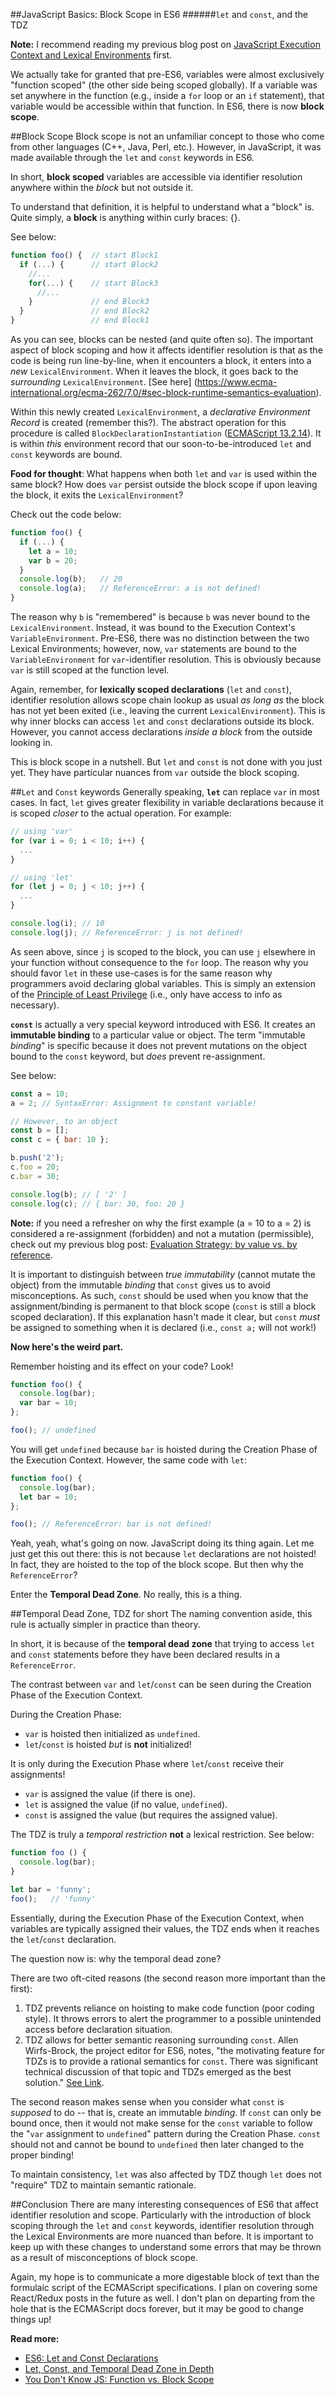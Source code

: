 ##JavaScript Basics: Block Scope in ES6
######`let` and `const`, and the TDZ

__Note:__ I recommend reading my previous blog post on [JavaScript Execution Context and Lexical Environments](https://medium.com/dailyjs/javascript-basics-the-execution-context-and-the-lexical-environment-3505d4fe1be2) first.

We actually take for granted that pre-ES6, variables were almost exclusively "function scoped" (the other side being scoped globally). If a variable was set anywhere in the function (e.g., inside a `for` loop or an `if` statement), that variable would be accessible within that function. In ES6, there is now __block scope__.

##Block Scope
Block scope is not an unfamiliar concept to those who come from other languages (C++, Java, Perl, etc.). However, in JavaScript, it was made available through the `let` and `const` keywords in ES6.

In short, __block scoped__ variables are accessible via identifier resolution anywhere within the _block_ but not outside it.

To understand that definition, it is helpful to understand what a "block" is. Quite simply, a __block__ is anything within curly braces: {}.

See below:
```javascript
function foo() {  // start Block1
  if (...) {      // start Block2
    //...
    for(...) {    // start Block3
      //...
    }             // end Block3
  }               // end Block2
}                 // end Block1
```

As you can see, blocks can be nested (and quite often so). The important aspect of block scoping and how it affects identifier resolution is that as the code is being run line-by-line, when it encounters a block, it enters into a _new_ `LexicalEnvironment`. When it leaves the block, it goes back to the _surrounding_ `LexicalEnvironment`. [See here] (https://www.ecma-international.org/ecma-262/7.0/#sec-block-runtime-semantics-evaluation).

Within this newly created `LexicalEnvironment`, a _declarative Environment Record_ is created (remember this?). The abstract operation for this procedure is called `BlockDeclarationInstantiation` ([ECMAScript 13.2.14](https://www.ecma-international.org/ecma-262/7.0/#sec-blockdeclarationinstantiation)). It is within _this_ environment record that our soon-to-be-introduced `let` and `const` keywords are bound.

__Food for thought__: What happens when both `let` and `var` is used within the same block? How does `var` persist outside the block scope if upon leaving the block, it exits the `LexicalEnvironment`?

Check out the code below:
```javascript
function foo() {
  if (...) {
    let a = 10;
    var b = 20;
  }
  console.log(b);   // 20
  console.log(a);   // ReferenceError: a is not defined!
}
```
The reason why `b` is "remembered" is because `b` was never bound to the `LexicalEnvironment`. Instead, it was bound to the Execution Context's `VariableEnvironment`. Pre-ES6, there was no distinction between the two Lexical Environments; however, now, `var` statements are bound to the `VariableEnvironment` for `var`-identifier resolution. This is obviously because `var` is still scoped at the function level.

Again, remember, for __lexically scoped declarations__ (`let` and `const`), identifier resolution allows scope chain lookup as usual _as long as_ the block has not yet been exited (i.e., leaving the current `LexicalEnvironment`). This is why inner blocks can access `let` and `const` declarations outside its block. However, you cannot access declarations _inside a block_ from the outside looking in. 

This is block scope in a nutshell. But `let` and `const` is not done with you just yet. They have particular nuances from `var` outside the block scoping.

##`Let` and `Const` keywords
Generally speaking, __`let`__ can replace `var` in most cases. In fact, `let` gives greater flexibility in variable declarations because it is scoped _closer_ to the actual operation. For example:
```javascript
// using 'var'
for (var i = 0; i < 10; i++) {
  ...
}

// using 'let'
for (let j = 0; j < 10; j++) {
  ...
}

console.log(i); // 10
console.log(j); // ReferenceError: j is not defined!
```
As seen above, since `j` is scoped to the block, you can use `j` elsewhere in your function without consequence to the `for` loop. The reason why you should favor `let` in these use-cases is for the same reason why programmers avoid declaring global variables. This is simply an extension of the [Principle of Least Privilege](https://en.wikipedia.org/wiki/Principle_of_least_privilege) (i.e., only have access to info as necessary).

__`const`__ is actually a very special keyword introduced with ES6. It creates an __immutable binding__ to a particular value or object. The term "immutable _binding_" is specific because it does not prevent mutations on the object bound to the `const` keyword, but _does_ prevent re-assignment.

See below:
```javascript
const a = 10;
a = 2; // SyntaxError: Assignment to constant variable!

// However, to an object
const b = [];
const c = { bar: 10 };

b.push('2');
c.foo = 20;
c.bar = 30;

console.log(b); // [ '2' ]
console.log(c); // { bar: 30, foo: 20 }
```
__Note:__ if you need a refresher on why the first example (a = 10 to a = 2) is considered a re-assignment (forbidden) and not a mutation (permissible), check out my previous blog post: [Evaluation Strategy: by value vs. by reference](https://medium.com/@danparkk/javascript-basics-evaluation-strategy-by-value-vs-by-reference-ee681dbaa527).

It is important to distinguish between _true immutability_ (cannot mutate the object) from the immutable _binding_ that `const` gives us to avoid misconceptions. As such, `const` should be used when you know that the assignment/binding is permanent to that block scope (`const` is still a block scoped declaration). If this explanation hasn't made it clear, but `const` _must_ be assigned to something when it is declared (i.e., `const a;` will not work!)

__Now here's the weird part.__

Remember hoisting and its effect on your code?
Look!
```javascript
function foo() {
  console.log(bar);
  var bar = 10;
};

foo(); // undefined
```
You will get `undefined` because `bar` is hoisted during the Creation Phase of the Execution Context.
However, the same code with `let`:
```javascript
function foo() {
  console.log(bar);
  let bar = 10;
};

foo(); // ReferenceError: bar is not defined!
```
Yeah, yeah, what's going on now. JavaScript doing its thing again. Let me just get this out there: this is not because `let` declarations are not hoisted! In fact, they are hoisted to the top of the block scope. But then why the `ReferenceError`?

Enter the __Temporal Dead Zone__. No really, this is a thing.

##Temporal Dead Zone, TDZ for short
The naming convention aside, this rule is actually simpler in practice than theory.

In short, it is because of the __temporal dead zone__ that trying to access `let` and `const` statements before they have been declared results in a `ReferenceError`.

The contrast between `var` and `let`/`const` can be seen during the Creation Phase of the Execution Context.

During the Creation Phase:
* `var` is hoisted then initialized as `undefined`.
* `let`/`const` is hoisted _but_ is __not__ initialized!

It is only during the Execution Phase where `let`/`const` receive their assignments!
* `var` is assigned the value (if there is one).
* `let` is assigned the value (if no value, `undefined`).
* `const` is assigned the value (but requires the assigned value).

The TDZ is truly a _temporal restriction_ __not__ a lexical restriction. See below:
```javascript
function foo () {
  console.log(bar);
}

let bar = 'funny';
foo();   // 'funny'
``` 
Essentially, during the Execution Phase of the Execution Context, when variables are typically assigned their values, the TDZ ends when it reaches the `let`/`const` declaration.

The question now is: why the temporal dead zone?

There are two oft-cited reasons (the second reason more important than the first):
1. TDZ prevents reliance on hoisting to make code function (poor coding style). It throws errors to alert the programmer to a possible unintended access before declaration situation.
2. TDZ allows for better semantic reasoning surrounding `const`. Allen Wirfs-Brock, the project editor for ES6, notes, "the motivating feature for TDZs is to provide a rational semantics for `const`. There was significant technical discussion of that topic and TDZs emerged as the best solution." [See Link](https://esdiscuss.org/topic/performance-concern-with-let-const).

The second reason makes sense when you consider what `const` is _supposed_ to do -- that is, create an immutable _binding_. If `const` can only be bound once, then it would not make sense for the `const` variable to follow the "`var` assignment to `undefined`" pattern during the Creation Phase. `const` should not and cannot be bound to `undefined` then later changed to the proper binding!

To maintain consistency, `let` was also affected by TDZ though `let` does not "require" TDZ to maintain semantic rationale.

##Conclusion
There are many interesting consequences of ES6 that affect identifier resolution and scope. Particularly with the introduction of block scoping through the `let` and `const` keywords, identifier resolution through the Lexical Environments are more nuanced than before. It is important to keep up with these changes to understand some errors that may be thrown as a result of misconceptions of block scope.

Again, my hope is to communicate a more digestable block of text than the formulaic script of the ECMAScript specifications. I plan on covering some React/Redux posts in the future as well. I don't plan on departing from the hole that is the ECMAScript docs forever, but it may be good to change things up!

__Read more:__
* [ES6: Let and Const Declarations](https://www.ecma-international.org/ecma-262/7.0/#sec-declarations-and-the-variable-statement)
* [Let, Const, and Temporal Dead Zone in Depth](https://ponyfoo.com/articles/es6-let-const-and-temporal-dead-zone-in-depth)
* [You Don't Know JS: Function vs. Block Scope](https://github.com/getify/You-Dont-Know-JS/blob/master/scope%20%26%20closures/ch3.md)

